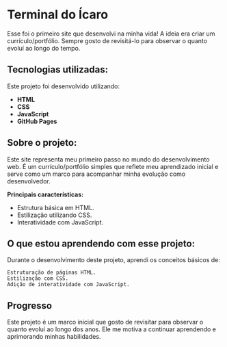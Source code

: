# Terminal do Ícaro

Esse foi o primeiro site que desenvolvi na minha vida! A ideia era criar um currículo/portfólio. Sempre gosto de revisitá-lo para observar o quanto evoluí ao longo do tempo.

## Tecnologias utilizadas:

Este projeto foi desenvolvido utilizando:

- **HTML**
- **CSS**
- **JavaScript**
- **GitHub Pages**

## Sobre o projeto:

Este site representa meu primeiro passo no mundo do desenvolvimento web. É um currículo/portfólio simples que reflete meu aprendizado inicial e serve como um marco para acompanhar minha evolução como desenvolvedor.

**Principais características:**
- Estrutura básica em HTML.
- Estilização utilizando CSS.
- Interatividade com JavaScript.

## O que estou aprendendo com esse projeto:

Durante o desenvolvimento deste projeto, aprendi os conceitos básicos de:

    Estruturação de páginas HTML.
    Estilização com CSS.
    Adição de interatividade com JavaScript.

## Progresso

Este projeto é um marco inicial que gosto de revisitar para observar o quanto evoluí ao longo dos anos. Ele me motiva a continuar aprendendo e aprimorando minhas habilidades.
